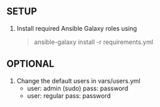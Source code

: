 
##  SETUP

1) Install required Ansible Galaxy roles using
    > ansible-galaxy install -r requirements.yml


##  OPTIONAL

1) Change the default users in vars/users.yml
    - user: admin (sudo)
      pass: password
    - user: regular
      pass: password
